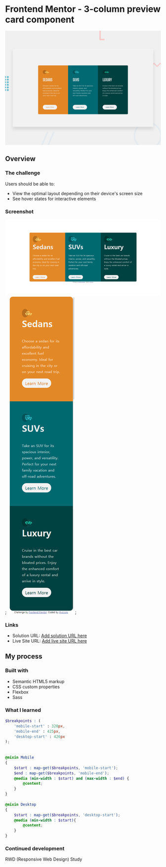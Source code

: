 # Frontend Mentor - 3-column preview card component

![Design preview for the 3-column preview card component coding challenge](./design/desktop-preview.jpg)

## Overview

### The challenge
Users should be able to:

- View the optimal layout depending on their device's screen size
- See hover states for interactive elements

### Screenshot
![Desktop](./screenshot/desktop.png);
![Mobile](./screenshot/mobile.png);

### Links

- Solution URL: [Add solution URL here](https://github.com/HyoJuns/3-column-preview-card-component-main)
- Live Site URL: [Add live site URL here](https://hyojuns.github.io/3-column-preview-card-component-main/)

## My process

### Built with
- Semantic HTML5 markup
- CSS custom properties
- Flexbox
- Sass

### What I learned

```scss
$breakpoints : (
    'mobile-start' : 320px,
    'mobile-end' : 425px,
    'desktop-start' : 426px
);


@mixin Mobile
{
    $start : map-get($breakpoints, 'mobile-start');
    $end : map-get($breakpoints, 'mobile-end');
    @media (min-width : $start) and (max-width : $end) {
        @content;
    }
}

@mixin Desktop
{
    $start : map-get($breakpoints, 'desktop-start');
    @media (min-width : $start){
        @content;
    }
}
```

### Continued development
RWD (Responsive Web Design) Study